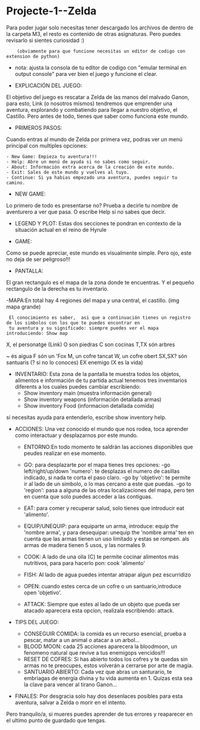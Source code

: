 # Projecte-1--Zelda

Para poder jugar solo necesitas tener descargado los archivos de dentro de la carpeta M3, el resto 
es contenido de otras asignaturas. Pero puedes revisarlo si sientes curiosidad :)


		(obviamente para que funcione necesitas un editor de codigo con extension de python)

- nota: ajusta la consola de tu editor de codigo con "emular terminal en output console" para ver bien el juego y funcione el clear. 

+ EXPLICACIÓN DEL JUEGO:

El objetivo del juego es rescatar a Zelda de las manos del malvado Ganon,
para esto, Link (o nosotros mismos) tendremos que emprender una aventura, explorando
y combatiendo para llegar a nuestro objetivo, el Castillo. 
Pero antes de todo, tienes que saber como funciona este mundo.

+ PRIMEROS PASOS:

Cuando entras al mundo de Zelda por primera vez, podras ver un menú principal
con multiples opciones:


	- New Game: Empieza tu aventura!!!
	- Help: Abre un menú de ayuda si no sabes como seguir.
	- About: Información extra acerca de la creación de este mundo. 
	- Exit: Sales de este mundo y vuelves al tuyo.
	- Continue: Si ya habias empezado una aventura, puedes seguir tu camino.


+ NEW GAME:

Lo primero de todo es presentarse no? Prueba a decirle tu nombre de aventurero 
a ver que pasa. O escribe Help si no sabes que decir.

+ LEGEND Y PLOT:
Estas dos secciones te pondran en contexto de la situación actual en el reino de
Hyrule


+ GAME: 

Como se puede apreciar, este mundo es visualmente simple. Pero ojo, este no deja de ser peligroso!!!

- PANTALLA:

El gran rectangulo es el mapa de la zona donde te encuentras. Y el pequeño rectangulo de la derecha es tu inventario.

-MAPA:En total hay 4 regiones del mapa y una central, el castillo. (img mapa grande)

 
 	 El conocimiento es saber,  asi que a continuación tienes un registro de los simbolos con los que te puedes encontrar en
	 tu aventura y su significado: siempre puedes ver el mapa introduciendo: Show map

X, el personatge (Link)
O son piedras
C son cocinas
T,TX són arbres

~ és aigua
F són un 'Fox
M, un cofre tancat
W, un cofre obert
SX,SX? són santuaris (? si no lo conoces)
EX enemigo (X es la vida)

- INVENTARIO: Esta zona de la pantalla te muestra todos los objetos, alimentos e información de tu partida actual
	tenemos tres invemtarios diferents a los cuales puedes cambiar escribiendo: 
	- Show inventory main (muestra información general)
	- Show inventory weapons (información detallada armas)
	- Show inventory Food (informacion detallada comida)

si necesitas ayuda para entenderlo, escribe show inventory help.

- ACCIONES: Una vez conocido el mundo que nos rodea, toca aprender como interactuar y desplazarnos por este mundo.
	- ENTORNO:En todo momento te saldrán las acciones disponibles que peudes realizar en ese momento.

	- GO: para desplazarte por el mapa tienes tres opciones:
		-go left/right/up/down 'numero': te desplazas el numero de casillas indicado, si nada te corta el paso claro.
		-go by 'objetivo': te permite ir al lado de un simbolo, o lo mas cercano a este que puedas.
		-go to 'region': pasa a alguna de las otras localizaciones del mapa, pero ten en cuenta que solo puedes acceder a las
				contiguas.  
	- EAT: para comer y recuperar salud, solo tienes que introducir eat 'alimento'.
	- EQUIP/UNEQUIP: para equiparte un arma, introduce: equip the 'nombre arma', y para desequipar: unequip the 'nombre arma'
		ten en cuenta que las armas tienen un uso limitado y estas se rompen.
		als armas de madera tienen 5 usos, y las normales 9.
	- COOK: A lado de una olla (C) te permite cocinar alimentos más nutritivos, para para hacerlo pon: cook 'alimento'
	- FISH: Al lado de agua puedes intentar atrapar algun pez escurridizo
	- OPEN: cuando estes cerca de un cofre o un santuario,introduce open 'objetivo'.
	- ATTACK: Siempre que estes al lado de un objeto que pueda ser atacado aparecera esta opcion, realizala escribiendo: attack. 

	
			

- TIPS DEL JUEGO:

	- CONSEGUIR COMIDA: la comida es un recurso esencial, prueba a pescar, matar a un animal o atacar a un arbol...	 
	- BLOOD MOON: cada 25 acciones aparecera la bloodmoon, un fenomeno natural que revive a tus enemigops vencidos!!!
	- RESET DE COFRES: Si has abierto todos los cofres y te quedas sin armas no te preocupes, estos volverán a cerrarse por arte de magia.
	- SANTUARIO ABIERTO: Cada vez que abras un santurario, te embriagas de energia divina y tu vida aumenta en 1. 
			     Quizas esta sea la clave para vencer al tirano Ganon...

+ FINALES: Por desgracia solo hay dos desenlaces posibles para esta aventura, salvar a Zelda o morir en el intento.

Pero tranquilo/a, si mueres puedes aprender de tus errores y reaparecer en el ultimo punto de guardado que tengas.

